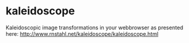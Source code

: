 kaleidoscope
============

Kaleidoscopic image transformations in your webbrowser as presented here: http://www.rnstahl.net/kaleidoscope/kaleidoscope.html
